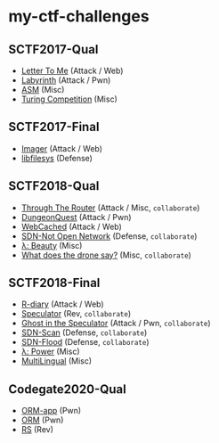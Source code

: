 # my-ctf-challenges

## SCTF2017-Qual
* [Letter To Me](https://github.com/kaishack/sctf2017/tree/master/attack/LetterToMe) (Attack / Web)
* [Labyrinth](https://github.com/kaishack/sctf2017/tree/master/attack/laby) (Attack / Pwn)
* [ASM](https://github.com/kaishack/sctf2017/tree/master/coding/ASM) (Misc)
* [Turing Competition](https://github.com/kaishack/sctf2017/tree/master/coding/TuringCompetition) (Misc)

## SCTF2017-Final
* [Imager](https://github.com/kaishack/sctf2017/tree/master/attack/Imager) (Attack / Web)
* [libfilesys](https://github.com/kaishack/sctf2017/tree/master/defense/FS) (Defense)

## SCTF2018-Qual
* [Through The Router](https://github.com/kaishack/sctf2018_qual/tree/master/attack/Through_The_Router) (Attack / Misc, `collaborate`) 
* [DungeonQuest](https://github.com/kaishack/sctf2018_qual/tree/master/attack/DungeonQuest) (Attack / Pwn)
* [WebCached](https://github.com/kaishack/sctf2018_qual/tree/master/attack/WebCached) (Attack / Web)
* [SDN-Not Open Network](https://github.com/kaishack/sctf2018_qual/tree/master/defense/SDN-NotOpenNetwork) (Defense, `collaborate`)
* [λ: Beauty](https://github.com/kaishack/sctf2018_qual/tree/master/coding/Lambda_Beauty) (Misc)
* [What does the drone say?](https://github.com/kaishack/sctf2018_qual/tree/master/coding/What_does_the_drone_say%3F) (Misc, `collaborate`)

## SCTF2018-Final
* [R-diary](https://github.com/kaishack/sctf2018/tree/master/attack/R-diary) (Attack / Web)
* [Speculator](https://github.com/kaishack/sctf2018/tree/master/reversing/Speculator) (Rev, `collaborate`)
* [Ghost in the Speculator](https://github.com/kaishack/sctf2018/tree/master/attack/Ghost_in_the_Speculator) (Attack / Pwn, `collaborate`)
* [SDN-Scan](https://github.com/kaishack/sctf2018/tree/master/defense/SDN-Scan) (Defense, `collaborate`)
* [SDN-Flood](https://github.com/kaishack/sctf2018/tree/master/defense/SDN-Flood) (Defense, `collaborate`)
* [λ: Power](https://github.com/kaishack/sctf2018/tree/master/coding/Lambda_Power) (Misc)
* [MultiLingual](https://github.com/kaishack/sctf2018/tree/master/coding/MultiLingual) (Misc)

## Codegate2020-Qual
* [ORM-app](./codegate2020/ORM) (Pwn)
* [ORM](./codegate2020/ORM) (Pwn)
* [RS](./codegate2020/RS) (Rev)
